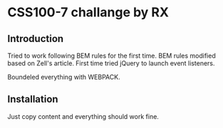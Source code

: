 # CSS100-7 challange by RX

## Introduction

Tried to work following BEM rules for the first time.
BEM rules modified based on Zell's article.
First time tried jQuery to launch event listeners.

Boundeled everything with WEBPACK.

## Installation

Just copy content and everything should work fine.